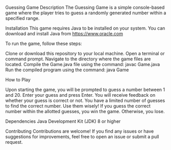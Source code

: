 Guessing Game
Description
The Guessing Game is a simple console-based game where the player tries to guess a randomly generated number within a specified range.

Installation
This game requires Java to be installed on your system. You can download and install Java from https://www.oracle.com

To run the game, follow these steps:

Clone or download this repository to your local machine.
Open a terminal or command prompt.
Navigate to the directory where the game files are located.
Compile the Game.java file using the command: javac Game.java
Run the compiled program using the command: java Game

How to Play

Upon starting the game, you will be prompted to guess a number between 1 and 20.
Enter your guess and press Enter.
You will receive feedback on whether your guess is correct or not.
You have a limited number of guesses to find the correct number. Use them wisely!
If you guess the correct number within the allotted guesses, you win the game. Otherwise, you lose.


Dependencies
Java Development Kit (JDK) 8 or higher


Contributing
Contributions are welcome! If you find any issues or have suggestions for improvements, feel free to open an issue or submit a pull request.

